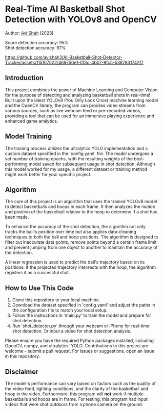 # Real-Time AI Basketball Shot Detection with YOLOv8 and OpenCV
Author: [Avi Shah](https://www.linkedin.com/in/-avishah/) (2023)

Score detection accuracy: 95% <br>
Shot detection accuracy: 97% <br>

https://github.com/avishah3/AI-Basketball-Shot-Detector-Tracker/assets/115107522/469750e1-0f3c-4b07-9fc5-5387831742f7

## Introduction

This project combines the power of Machine Learning and Computer Vision for the purpose of detecting and analyzing basketball shots in real-time! Built upon the latest YOLOv8 (You Only Look Once) machine learning model and the OpenCV library, the program can process video streams from various sources, such as live webcam feed or pre-recorded videos, providing a tool that can be used for an immersive playing experience and enhanced game analytics.

## Model Training

The training process utilizes the ultralytics YOLO implementation and a custom dataset specified in the 'config.yaml' file. The model undergoes a set number of training epochs, with the resulting weights of the best-performing model saved for subsequent usage in shot detection. Although this model worked for my usage, a different dataset or training method might work better for your specific project.

## Algorithm

The core of this project is an algorithm that uses the trained YOLOv8 model to detect basketballs and hoops in each frame. It then analyzes the motion and position of the basketball relative to the hoop to determine if a shot has been made.

To enhance the accuracy of the shot detection, the algorithm not only tracks the ball's position over time but also applies data-cleaning techniques to both the ball and hoop positions. The algorithm is designed to filter out inaccurate data points, remove points beyond a certain frame limit and prevent jumping from one object to another to maintain the accuracy of the detection.

A linear regression is used to predict the ball's trajectory based on its positions. If the projected trajectory intersects with the hoop, the algorithm registers it as a successful shot.

## How to Use This Code

1. Clone this repository to your local machine.
2. Download the dataset specified in 'config.yaml' and adjust the paths in the configuration file to match your local setup.
3. Follow the instructions in 'main.py' to train the model and prepare for shot detection.
4. Run 'shot_detector.py' through your webcam or iPhone for real-time shot detection. Or input a video for shot detection analysis.

Please ensure you have the required Python packages installed, including OpenCV, numpy, and ultralytics' YOLO. Contributions to this project are welcome - submit a pull request. For issues or suggestions, open an issue in this repository.

## Disclaimer

The model's performance can vary based on factors such as the quality of the video feed, lighting conditions, and the clarity of the basketball and hoop in the video. Furthermore, this program will **not** work if multiple basketballs and hoops are in frame. For testing, this program had input videos that were shot outdoors from a phone camera on the ground.
